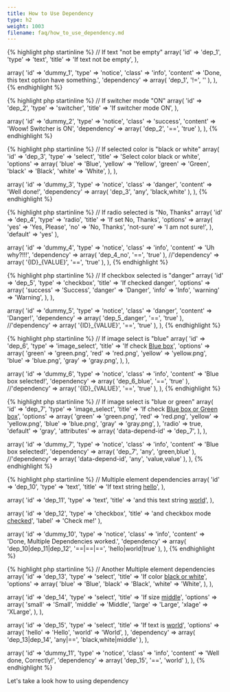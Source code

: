 ```yaml
---
title: How to Use Dependency
type: h2
weight: 1003
filename: faq/how_to_use_dependency.md
---
```


{% highlight php startinline %}
// If text "not be empty"
array(
  'id'           => 'dep_1',
  'type'         => 'text',
  'title'        => 'If text not be empty',
),

array(
  'id'           => 'dummy_1',
  'type'         => 'notice',
  'class'        => 'info',
  'content'      => 'Done, this text option have something.',
  'dependency'   => array( 'dep_1', '!=', '' ),
),
{% endhighlight %}


{% highlight php startinline %}
// If switcher mode "ON"
array(
  'id'           => 'dep_2',
  'type'         => 'switcher',
  'title'        => 'If switcher mode ON',
),

array(
  'id'           => 'dummy_2',
  'type'         => 'notice',
  'class'        => 'success',
  'content'      => 'Woow! Switcher is ON',
  'dependency'   => array( 'dep_2', '==', 'true' ),
),
{% endhighlight %}

{% highlight php startinline %}
// If selected color is "black or white"
array(
  'id'           => 'dep_3',
  'type'         => 'select',
  'title'        => 'Select color black or white',
  'options'      => array(
    'blue'       => 'Blue',
    'yellow'     => 'Yellow',
    'green'      => 'Green',
    'black'      => 'Black',
    'white'      => 'White',
  ),
),

array(
  'id'           => 'dummy_3',
  'type'         => 'notice',
  'class'        => 'danger',
  'content'      => 'Well done!',
  'dependency'   => array( 'dep_3', 'any', 'black,white' ),
),
{% endhighlight %}

{% highlight php startinline %}
// If radio selected is "No, Thanks"
array(
  'id'           => 'dep_4',
  'type'         => 'radio',
  'title'        => 'If set No, Thanks',
  'options'      => array(
    'yes'        => 'Yes, Please',
    'no'         => 'No, Thanks',
    'not-sure'   => 'I am not sure!',
  ),
  'default'      => 'yes'
),

array(
  'id'           => 'dummy_4',
  'type'         => 'notice',
  'class'        => 'info',
  'content'      => 'Uh why?!!!',
  'dependency'   => array( 'dep_4_no', '==', 'true' ),
  //'dependency' => array( '{ID}_{VALUE}', '==', 'true' ),
),
{% endhighlight %}

{% highlight php startinline %}
// If checkbox selected is "danger"
array(
  'id'           => 'dep_5',
  'type'         => 'checkbox',
  'title'        => 'If checked danger',
  'options'      => array(
    'success'    => 'Success',
    'danger'     => 'Danger',
    'info'       => 'Info',
    'warning'    => 'Warning',
  ),
),

array(
  'id'           => 'dummy_5',
  'type'         => 'notice',
  'class'        => 'danger',
  'content'      => 'Danger!',
  'dependency'   => array( 'dep_5_danger', '==', 'true' ),
  //'dependency' => array( '{ID}_{VALUE}', '==', 'true' ),
),
{% endhighlight %}

{% highlight php startinline %}
// If image select is "blue"
array(
  'id'           => 'dep_6',
  'type'         => 'image_select',
  'title'        => 'If check <u>Blue box</u>',
  'options'      => array(
    'green'      => 'green.png',
    'red'        => 'red.png',
    'yellow'     => 'yellow.png',
    'blue'       => 'blue.png',
    'gray'       => 'gray.png',
  ),
),

array(
  'id'           => 'dummy_6',
  'type'         => 'notice',
  'class'        => 'info',
  'content'      => 'Blue box selected!',
  'dependency'   => array( 'dep_6_blue', '==', 'true' ),
  //'dependency' => array( '{ID}_{VALUE}', '==', 'true' ),
),
{% endhighlight %}

{% highlight php startinline %}
// If image select is "blue or green"
array(
  'id'           => 'dep_7',
  'type'         => 'image_select',
  'title'        => 'If check <u>Blue box or Green box</u>',
  'options'      => array(
    'green'      => 'green.png',
    'red'        => 'red.png',
    'yellow'     => 'yellow.png',
    'blue'       => 'blue.png',
    'gray'       => 'gray.png',
  ),
  'radio'        => true,
  'default'      => 'gray',
  'attributes'   => array(
    'data-depend-id' => 'dep_7',
  ),
),

array(
  'id'           => 'dummy_7',
  'type'         => 'notice',
  'class'        => 'info',
  'content'      => 'Blue box selected!',
  'dependency'   => array( 'dep_7', 'any', 'green,blue' ),
  //'dependency' => array( 'data-depend-id', 'any', 'value,value' ),
),
{% endhighlight %}

{% highlight php startinline %}
// Multiple element dependencies
array(
  'id'           => 'dep_10',
  'type'         => 'text',
  'title'        => 'If text string <u>hello</u>',
),

array(
  'id'           => 'dep_11',
  'type'         => 'text',
  'title'        => 'and this text string <u>world</u>',
),

array(
  'id'           => 'dep_12',
  'type'         => 'checkbox',
  'title'        => 'and checkbox mode <u>checked</u>',
  'label'        => 'Check me!'
),

array(
  'id'           => 'dummy_10',
  'type'         => 'notice',
  'class'        => 'info',
  'content'      => 'Done, Multiple Dependencies worked.',
  'dependency'   => array( 'dep_10|dep_11|dep_12', '==|==|==', 'hello|world|true' ),
),
{% endhighlight %}

{% highlight php startinline %}
// Another Multiple element dependencies
array(
  'id'           => 'dep_13',
  'type'         => 'select',
  'title'        => 'If color <u>black or white</u>',
  'options'      => array(
    'blue'       => 'Blue',
    'black'      => 'Black',
    'white'      => 'White',
  ),
),

array(
  'id'           => 'dep_14',
  'type'         => 'select',
  'title'        => 'If size <u>middle</u>',
  'options'      => array(
    'small'      => 'Small',
    'middle'     => 'Middle',
    'large'      => 'Large',
    'xlage'      => 'XLarge',
  ),
),

array(
  'id'           => 'dep_15',
  'type'         => 'select',
  'title'        => 'If text is <u>world</u>',
  'options'      => array(
    'hello'      => 'Hello',
    'world'      => 'World',
  ),
  'dependency'   => array( 'dep_13|dep_14', 'any|==', 'black,white|middle' ),
),

array(
  'id'           => 'dummy_11',
  'type'         => 'notice',
  'class'        => 'info',
  'content'      => 'Well done, Correctly!',
  'dependency'   => array( 'dep_15', '==', 'world' ),
),
{% endhighlight %}

Let's take a look how to using dependency
